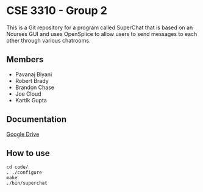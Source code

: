 # CSE 3310 - Group 2
This is a Git repository for a program called SuperChat that is based on an Ncurses GUI and uses OpenSplice to allow users to send messages to each other through various chatrooms.
## Members
* Pavanaj Biyani
* Robert Brady
* Brandon Chase
* Joe Cloud
* Kartik Gupta

## Documentation
[Google Drive](https://drive.google.com/drive/folders/0B9oSQPfiBnhpbG1aWWtOUzZuOUk?usp=sharing)

## How to use

    cd code/
    . ./configure
    make
    ./bin/superchat

